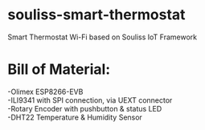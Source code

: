 # souliss-smart-thermostat
Smart Thermostat Wi-Fi based on Souliss IoT Framework
# Bill of Material:
-Olimex ESP8266-EVB  
-ILI9341 with SPI connection, via UEXT connector  
-Rotary Encoder with pushbutton & status LED  
-DHT22 Temperature & Humidity Sensor  
